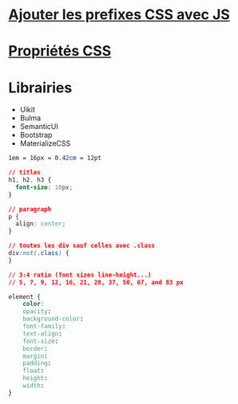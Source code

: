 # [Ajouter les prefixes CSS avec JS](https://leaverou.github.io/prefixfree/)
# [Propriétés CSS](https://openclassrooms.com/en/courses/1603881-apprenez-a-creer-votre-site-web-avec-html5-et-css3/1608902-memento-des-proprietes-css)
# Librairies
- Uikit
- Bulma
- SemanticUI
- Bootstrap
- MaterializeCSS

```css
1em = 16px = 0.42cm = 12pt

// titles
h1, h2, h3 {
  font-size: 10px;
}

// paragraph
p {
  align: center;
}

// toutes les div sauf celles avec .class
div:not(.class) {
}

// 3:4 ratio (font sizes line-height...)
// 5, 7, 9, 12, 16, 21, 28, 37, 50, 67, and 83 px

element {
    color:
    opacity:
    background-color:
    font-family:
    text-align:
    font-size:
    border:
    margin:
    padding:
    float:
    height:
    width:
}


```
